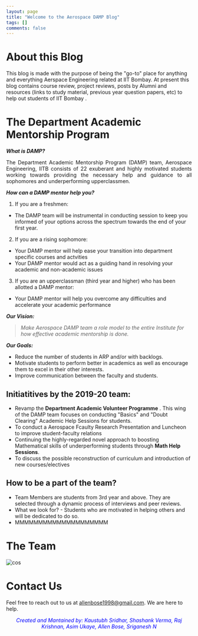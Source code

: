 ```yaml
---
layout: page
title: "Welcome to the Aerospace DAMP Blog"
tags: []
comments: false
---
```


# About this Blog

This blog is made with the purpose of being the "go-to" place for anything and everything Aerspace Engineering related at IIT Bombay. At present this blog contains course review, project reviews, posts by Alumni and resources (links to study material, previous year question papers, etc) to help out students of IIT Bombay .

# The Department Academic Mentorship Program

__*What is DAMP?*__

<div style="text-align: justify">
The Department Academic Mentorship Program (DAMP) team, Aerospace Engineering, IITB consists of 22 exuberant and highly motivated students working towards providing the necessary help and guidance to all sophomores and underperforming upperclassmen. 
</div>

__*How can a DAMP mentor help you?*__
1. If you are a freshmen: 
  * The DAMP team will be instrumental in conducting session to keep you informed of your options across the spectrum towards the end of your first year. 
2. If you are a rising sophomore: 
  * Your DAMP mentor will help ease your transition into department specific courses and actvities
  * Your DAMP mentor would act as a guiding hand in resolving your academic and non-academic issues
3. If you are an upperclassman (third year and higher) who has been allotted a DAMP mentor:
  * Your DAMP mentor will help you overcome any difficulties and accelerate your academic performance

__*Our Vision:*__
> *Make Aerospace DAMP team a role model to the entire Institute for how effective academic mentorship is done.*

__*Our Goals:*__
* Reduce the number of students in ARP and/or with backlogs.
* Motivate students to perform better in academics as well as encourage them to excel in their other interests.
* Improve communication between the faculty and students.

## Initiatitives by the 2019-20 team:
* Revamp the __Department Academic Volunteer Programme__ . This wing of the DAMP team focuses on conducting "Basics" and "Doubt Clearing" Academic Help Sessions for students.
* To conduct a Aerospace Fcaulty Research Presentation and Luncheon to improve student-faculty relations
* Continuing the highly-regarded novel approach to boosting Mathematical skills of underperforming students through  **Math Help Sessions**.
* To discuss the possible reconstruction of curriculum and introduction of new courses/electives

## How to be a part of the team?
* Team Members are students from 3rd year and above. They are selected through a dynamic process of interviews and peer reviews.
* What we look for? - Students who are motivated in helping others and will be dedicated to do so.
* MMMMMMMMMMMMMMMMMMMM

# The Team                                                           
![cos](https://drive.google.com/uc?id=1lf6iFaoBbkA2vYzvJqaZI9tQVVzZAMt5)


# Contact Us

Feel free to reach out to us at [allenbose1998@gmail.com](mailto:allenbose1998@gmail.com). We are here to help.


<div style="text-align: center" >
<div style="color:#0000FF" >

<i>Created and Mantained by: Kaustubh Sridhar, Shashank Verma, Raj Krishnan, Asim Ukaye, Allen Bose, Sriganesh N</i>

</div>
</div>

